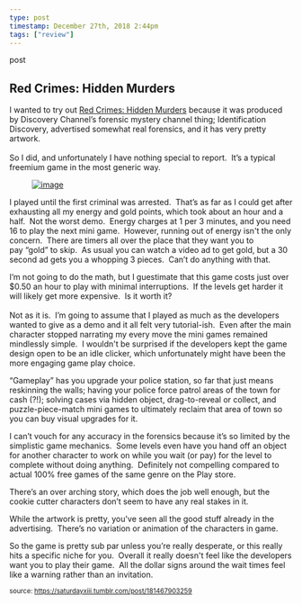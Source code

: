 ```yaml
---
type: post
timestamp: December 27th, 2018 2:44pm
tags: ["review"]
---
```

post
## Red Crimes: Hidden Murders ##
                    
I wanted to try out <a href="https://play.google.com/store/apps/details?id=com.gamaga.RedCrimesHM" target="_blank">Red Crimes: Hidden Murders</a> because it was produced by Discovery Channel’s forensic mystery channel thing; Identification Discovery, advertised somewhat real forensics, and it has very pretty artwork.<br/><br/>So I did, and unfortunately I have nothing special to report.  It’s a typical freemium game in the most generic way.
<a href="https://66.media.tumblr.com/80371f10f451fcf3059e0f5261889e50/tumblr_inline_pkezw2gKyp1rnrp45_1280.jpg" target="_blank" alt="Red Crimes Hidden Murders Screenshot"><figure data-orig-width="2048" data-orig-height="1536" class="tmblr-full"><img src="https://64.media.tumblr.com/80371f10f451fcf3059e0f5261889e50/tumblr_inline_pkezw2gKyp1rnrp45_540.jpg" alt="image" data-orig-width="500" data-orig-height="375"/></figure></a>
I played until the first criminal was arrested.  That’s as far as I could get after exhausting all my energy and gold points, which took about an hour and a half.  Not the worst demo.  Energy charges at 1 per 3 minutes, and you need 16 to play the next mini game.  However, running out of energy isn't the only concern.  There are timers all over the place that they want you to pay “gold” to skip.  As usual you can watch a video ad to get gold, but a 30 second ad gets you a whopping 3 pieces.  Can’t do anything with that.

I’m not going to do the math, but I guestimate that this game costs just over $0.50 an hour to play with minimal interruptions.  If the levels get harder it will likely get more expensive.  Is it worth it?<br/><br/>Not as it is.  I’m going to assume that I played as much as the developers wanted to give as a demo and it all felt very tutorial-ish.  Even after the main character stopped narrating my every move the mini games remained mindlessly simple.  I wouldn't be surprised if the developers kept the game design open to be an idle clicker, which unfortunately might have been the more engaging game play choice.<br/>

“Gameplay” has you upgrade your police station, so far that just means reskinning the walls; having your police force patrol areas of the town for cash (?!); solving cases via hidden object, drag-to-reveal or collect, and puzzle-piece-match mini games to ultimately reclaim that area of town so you can buy visual upgrades for it.  

I can’t vouch for any accuracy in the forensics because it’s so limited by the simplistic game mechanics.  Some levels even have you hand off an object for another character to work on while you wait (or pay) for the level to complete without doing anything.  Definitely not compelling compared to actual 100% free games of the same genre on the Play store.<br/>

There’s an over arching story, which does the job well enough, but the cookie cutter characters don’t seem to have any real stakes in it.  

While the artwork is pretty, you've seen all the good stuff already in the advertising.  There’s no variation or animation of the characters in game.

So the game is pretty sub par unless you’re really desperate, or this really hits a specific niche for you.  Overall it really doesn't feel like the developers want you to play their game.  All the dollar signs around the wait times feel like a warning rather than an invitation.

                
                
                
                
                
                
                                
<small>source: https://saturdayxiii.tumblr.com/post/181467903259</small>